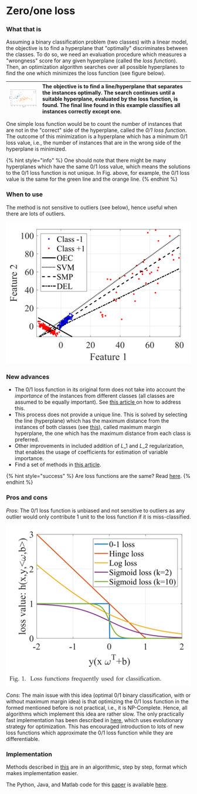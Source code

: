 # Zero/one loss

### What that is

Assuming a binary classification problem \(two classes\) with a linear model, the objective is to find a hyperplane that "optimally" discriminates between the classes. To do so, we need an evaluation procedure which measures a "wrongness" score for any given hyperplane \(called the _loss function_\). Then, an optimization algorithm searches over all possible hyperplanes to find the one which minimizes the loss function \(see figure below\). 

|  ![](../../.gitbook/assets/finding_line_n.gif)  | The objective is to find a line/hyperplane that separates the instances optimally. The search continues until a suitable hyperplane, evaluated by the loss function, is found. The final line found in this example classifies all instances correctly except one. |
| :--- | :--- |


 

One simple loss function would be to count the number of instances that are not in the "correct" side of the hyperplane, called the _0/1 loss function_. The outcome of this minimization is a hyperplane which has a minimum 0/1 loss value, i.e., the number of instances that are in the wrong side of the hyperplane is minimized.

{% hint style="info" %}
One should note that there might be many hyperplanes which have the same 0/1 loss value, which means the solutions to the 0/1 loss function is not unique. In Fig. above, for example, the 0/1 loss value is the same for the green line and the orange line.
{% endhint %}

### When to use

The method is not sensitive to outliers \(see below\), hence useful when there are lots of outliers.

![](../../.gitbook/assets/image%20%2810%29.png)

### New advances

* The 0/1 loss function in its original form does not take into account the _importance_ of the instances from different classes \(all classes are assumed to be equally important\). See [this article ](https://arxiv.org/pdf/1804.09891.pdf)on how to address this. 
* This process does not provide a unique line. This is solved by selecting the line \(hyperplane\) which has the maximum distance from the instances of both classes \(see [this](https://arxiv.org/pdf/1804.09891.pdf)\), called maximum margin hyperplane, the one which has the maximum distance from each class is preferred. 
* Other improvements in included addition of $L\_1$ and $L\_2$ regularization, that enables the usage of coefficients for estimation of variable importance.
* Find a set of methods in [this article](http://proceedings.mlr.press/v28/nguyen13a.pdf).

{% hint style="success" %}
Are loss functions are the same? Read [here](http://web.mit.edu/lrosasco/www/publications/loss.pdf).
{% endhint %}

### Pros and cons

_Pros_: The 0/1 loss function is unbiased and not sensitive to outliers as any outlier would only contribute 1 unit to the loss function if it is miss-classified.

![](../../.gitbook/assets/image%20%289%29.png)

_Cons_: The main issue with this idea \(optimal 0/1 binary classification, with or without maximum margin idea\) is that optimizing the 0/1 loss function in the formed mentioned before is not practical, i.e., it is NP-Complete. Hence, all algorithms which implement this idea are rather slow. The only practically fast implementation has been described in [here](https://arxiv.org/pdf/1804.09891.pdf), which uses evolutionary strategy for optimization. This has encouraged introduction to lots of new loss functions which approximate the 0/1 loss function while they are differentiable.

### Implementation

Methods described in [this](http://proceedings.mlr.press/v28/nguyen13a.pdf) are in an algorithmic, step by step, format which makes implementation easier. 

The Python, Java, and Matlab code for this [paper](https://arxiv.org/pdf/1804.09891.pdf) is available [here](https://github.com/rezabonyadi/LinearOEC).

